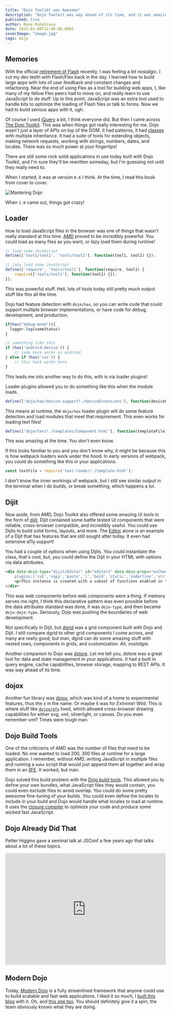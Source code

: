 ```yaml
---
title: "Dojo Toolikt was Awesome"
description: "Dojo Toolkit was way ahead of its time, and it was amazing"
published: true
author: Rene Rubalcava
date: 2021-01-08T12:00:00.000Z
coverImage: "image.jpg"
tags: dojo
---
```


## Memories

With the official [retirement of Flash](https://www.adobe.com/products/flashplayer/end-of-life.html) recently, I was feeling a bit nostalgic. I cut my dev teeth with Flash/Flex back in the day. I learned how to build large apps with lots of user feedback and constant changes and refactoring. Near the end of using Flex as a tool for building web apps, I, like many of my fellow Flex peers had to move on, and really learn to use JavaScript to do stuff. Up to this point, JavaScript was an extra tool used to handle bits to optimize the loading of Flash files or talk to forms. Now we had to build serious apps with it, ugh.

Of course I used [jQuery](https://jquery.com/) a bit, I think everyone did. But then I came across [The Dojo Toolkit](https://dojotoolkit.org/). This was when things got really interesting for me. Dojo wasn't just a layer of APIs on top of the DOM. It had patterns, it had [classes](https://dojotoolkit.org/documentation/tutorials/1.10/declare/index.html) with multiple inheritance. It had a suite of tools for extending objects, making network requests, working with strings, numbers, dates, and locales. There was so much power at your fingertips!

There are still some rock solid applications in use today built with Dojo Toolkit, and I'm sure they'll be rewritten someday, but I'm guessing not until they really need to.

When I started, it was at version `0.6` I think. At the time, I read this book from cover to cover.

![Mastering Dojo](images/dojo-book.jpg 'Mastering Dojo')

When `1.0` came out, things got crazy!

## Loader

How to load JavaScript files in the browser was one of things that wasn't really standard at this time. [AMD](https://github.com/amdjs/amdjs-api/wiki/AMD) proved to be incredibly powerful. You could load as many files as you want, or _lazy load_ them during runtime!

```js
// load some JavaScript
define(['tools/tool1', 'tools/tool2'], function(tool1, tool2) {});

// lazy load some JavaScript
define(['require', 'tools/tool1'], function(require, tool1) {
    require(['tools/tool2'], function(tool2) {});
});
```

This was powerful stuff. Hell, lots of tools today still pretty much output stuff like this all the time.

Dojo had feature detection with `dojo/has`, so you can write code that could support multiple browser implementations, or have code for debug, development, and production.

```js
if(has("debug-mode")){
  logger.log(someStatus)
}

// something like this
if (has('android-device')) {
    // code here works on android
} else if (has('ios')) {
    // this hack works here
}
```

This leads me into another way to do this, with is via loader plugins!

Loader plugins allowed you to do something like this when the module loads.

```js
define(['dojo/has!device-support?./deviceExtensions'], function(deviceExtensions) {});
```

This means at runtime, the `dojo/has` loader plugin will do some feature detection and load modules that meet that requirement. This even works for loading text files!

```js
define(['dojo/text!./templates/Component.html'], function(templateFile) {});
```

This was amazing at the time. You don't even know.

If this looks familiar to you and you don't know why, it might be because this is how webpack loaders work under the hood. In early versions of webpack, you could do something like this in your applications.

```js
const textFile = require('text-loader!./template.html');
```

I don't know the inner workings of webpack, but I still see similar output in the terminal when I do builds, or break something, which happens a lot.


## Dijit

Now aside, from AMD, Dojo Toolkit also offered some amazing UI tools in the form of [dijit](https://dojotoolkit.org/reference-guide/1.10/dijit/). Dijit contained some battle tested UI components that were reliable, cross-browser compatible, and incredibly useful. You could use Dijits to build solid forms, layouts, and more. The [Editor](https://dojotoolkit.org/reference-guide/1.10/dijit/Editor.html#dijit-editor) alone is an example of a Dijit that has features that are still sought after today. It even had extensive a11y support!

You had a couple of options when using Dijits. You could instantiate the class, that's cool, _but_, you could define the Dijit in your HTML with options via data attributes.

```html
<div data-dojo-type="dijit/Editor" id="editor1" data-dojo-props="onChange:function(){console.log('editor1 onChange handler: ' + arguments[0])},
    plugins:['cut','copy','paste','|','bold','italic','underline','strikethrough','subscript','superscript','|', 'indent', 'outdent', 'justifyLeft', 'justifyCenter', 'justifyRight']">
    <p>This instance is created with a subset of functions enabled in the order we want</p>
</div>
```

This was web components before web components were a thing. If memory serves me right, I think this declarative pattern was even possible before the data attributes standard was done, it was `dojo-type`, and then became `dojo-dojo-type`. Seriously, Dojo was pushing the boundaries of web development.

Not specifically in Dijit, but [dgrid](https://dgrid.io/) was a grid component built with Dojo and Dijit. I still compare dgrid to other grid components I come across, and many are really good, but man, dgrid can do some amazing stuff with nested rows, components in grids, and customization. _Ah, nostalgia_.

Another companion to Dojo was [dstore](https://dstorejs.io/). Let me tell you, dstore was a great tool for data and state management in your applications. It had a built in query engine, cache capabilities, browser storage, mapping to REST APIs. It was way ahead of its time.

## dojox

Another fun library was [dojox](https://dojotoolkit.org/reference-guide/1.9/dojox/index.html), which was kind of a home to experimental features, thus the _x_ in the name. Or maybe it was for _Extreme_! Wild. This is where stuff like [`dojox/gfx`](https://dojotoolkit.org/reference-guide/1.10/dojox/gfx.html) lived, which allowed cross-browser drawing capabilities for either svg, vml, silverlight, or canvas. Do you even remember vml? Times were tough man.

## Dojo Build Tools

One of the criticisms of AMD was the number of files that need to be loaded. No one wanted to load 200, 300 files at runtime for a large application. I remember, without AMD, writing JavaScript in multiple files and running a `make` script that would just append them all together and wrap them in an [IIFE](https://developer.mozilla.org/en-US/docs/Glossary/IIFE). It worked, but man.

Dojo solved this build problem with the [Dojo build tools](https://dojotoolkit.org/documentation/tutorials/1.10/build/). This allowed you to define your own bundles, what JavaScript files they would contain, you could even exclude files to avoid overlap. You could do some pretty awesome fine-tuning of your builds. You could even define the locales to include in your build and Dojo would handle what locales to load at runtime. It uses the [closure compiler](https://developers.google.com/closure/compiler) to optimize your code and produce some wicked fast JavaScript.

## Dojo Already Did That

Petter Higgins gave a seminal talk at JSConf a few years ago that talks about a lot of these topics.

<iframe width="100%" height="350" src="https://www.youtube.com/embed/BY0-AI1Sxy0" frameborder="0" allow="accelerometer; autoplay; clipboard-write; encrypted-media; gyroscope; picture-in-picture" allowfullscreen></iframe>

## Modern Dojo

Today, [Modern Dojo](https://dojo.io/) is a fully streamlined framework that anyone could use to build scalable and fast web applications. I liked it so much, I [built this blog](https://odoe.net/blog/new-site) with it. Oh, and [this one too](https://learn-dojo.com/). You should definitely give it a spin, the team obviously knows what they are doing.
